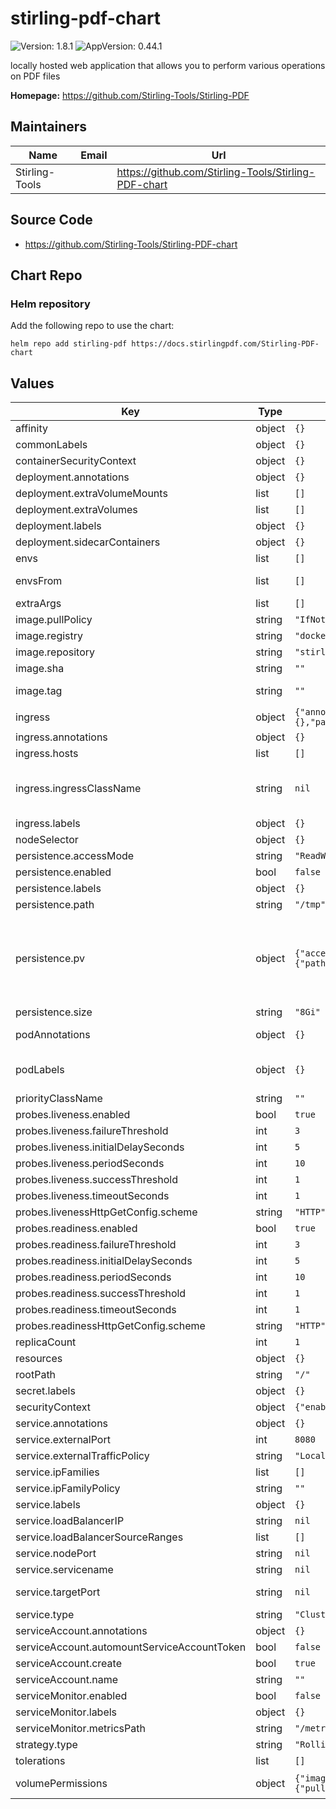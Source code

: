 # stirling-pdf-chart

![Version: 1.8.1](https://img.shields.io/badge/Version-1.8.1-informational?style=flat-square) ![AppVersion: 0.44.1](https://img.shields.io/badge/AppVersion-0.44.1-informational?style=flat-square)

locally hosted web application that allows you to perform various operations on PDF files

**Homepage:** <https://github.com/Stirling-Tools/Stirling-PDF>

## Maintainers

| Name | Email | Url |
| ---- | ------ | --- |
| Stirling-Tools |  | <https://github.com/Stirling-Tools/Stirling-PDF-chart> |

## Source Code

* <https://github.com/Stirling-Tools/Stirling-PDF-chart>

## Chart Repo

### Helm repository

Add the following repo to use the chart:

```console
helm repo add stirling-pdf https://docs.stirlingpdf.com/Stirling-PDF-chart
```

## Values

| Key | Type | Default | Description |
|-----|------|---------|-------------|
| affinity | object | `{}` |  |
| commonLabels | object | `{}` | Labels to apply to all resources |
| containerSecurityContext | object | `{}` |  |
| deployment.annotations | object | `{}` | Stirling-pdf Deployment annotations |
| deployment.extraVolumeMounts | list | `[]` | Additional volumes to mount |
| deployment.extraVolumes | list | `[]` | Additional volumes |
| deployment.labels | object | `{}` |  |
| deployment.sidecarContainers | object | `{}` | of the chart's content, send notifications... |
| envs | list | `[]` | Environment variables to add to the stirling-pdf pods |
| envsFrom | list | `[]` | Environment variables from secrets or configmaps to add to the stirling-pdf pods |
| extraArgs | list | `[]` |  |
| image.pullPolicy | string | `"IfNotPresent"` |  |
| image.registry | string | `"docker.stirlingpdf.com"` |  |
| image.repository | string | `"stirlingtools/stirling-pdf"` |  |
| image.sha | string | `""` |  |
| image.tag | string | `""` | Overrides the image tag whose default is the chart appVersion. |
| ingress | object | `{"annotations":{},"enabled":false,"hosts":[],"ingressClassName":null,"labels":{},"pathType":"ImplementationSpecific"}` | Ingress for load balancer |
| ingress.annotations | object | `{}` | Stirling-pdf Ingress annotations |
| ingress.hosts | list | `[]` | Must be provided if Ingress is enabled |
| ingress.ingressClassName | string | `nil` | See https://kubernetes.io/blog/2020/04/02/improvements-to-the-ingress-api-in-kubernetes-1.18/#specifying-the-class-of-an-ingress |
| ingress.labels | object | `{}` | Stirling-pdf Ingress labels |
| nodeSelector | object | `{}` |  |
| persistence.accessMode | string | `"ReadWriteOnce"` |  |
| persistence.enabled | bool | `false` |  |
| persistence.labels | object | `{}` |  |
| persistence.path | string | `"/tmp"` |  |
| persistence.pv | object | `{"accessMode":"ReadWriteOnce","capacity":{"storage":"8Gi"},"enabled":false,"nfs":{"path":null,"server":null},"pvname":null}` | stirling-pdf data Persistent Volume Storage Class If defined, storageClassName: <storageClass> If set to "-", storageClassName: "", which disables dynamic provisioning If undefined (the default) or set to null, no storageClassName spec is   set, choosing the default provisioner.  (gp2 on AWS, standard on   GKE, AWS & OpenStack) storageClass: "-" volumeName: |
| persistence.size | string | `"8Gi"` |  |
| podAnnotations | object | `{}` | Read more about kube2iam to provide access to s3 https://github.com/jtblin/kube2iam |
| podLabels | object | `{}` | ref: https://kubernetes.io/docs/concepts/overview/working-with-objects/labels/ |
| priorityClassName | string | `""` |  |
| probes.liveness.enabled | bool | `true` |  |
| probes.liveness.failureThreshold | int | `3` |  |
| probes.liveness.initialDelaySeconds | int | `5` |  |
| probes.liveness.periodSeconds | int | `10` |  |
| probes.liveness.successThreshold | int | `1` |  |
| probes.liveness.timeoutSeconds | int | `1` |  |
| probes.livenessHttpGetConfig.scheme | string | `"HTTP"` |  |
| probes.readiness.enabled | bool | `true` |  |
| probes.readiness.failureThreshold | int | `3` |  |
| probes.readiness.initialDelaySeconds | int | `5` |  |
| probes.readiness.periodSeconds | int | `10` |  |
| probes.readiness.successThreshold | int | `1` |  |
| probes.readiness.timeoutSeconds | int | `1` |  |
| probes.readinessHttpGetConfig.scheme | string | `"HTTP"` |  |
| replicaCount | int | `1` |  |
| resources | object | `{}` |  |
| rootPath | string | `"/"` | Rootpath for the application |
| secret.labels | object | `{}` |  |
| securityContext | object | `{"enabled":true,"fsGroup":1000}` | does not allow this, try setting securityContext: {} |
| service.annotations | object | `{}` |  |
| service.externalPort | int | `8080` |  |
| service.externalTrafficPolicy | string | `"Local"` |  |
| service.ipFamilies | list | `[]` | Can be IPv4 and/or IPv6 |
| service.ipFamilyPolicy | string | `""` | set the ip family policy to configure dual-stack |
| service.labels | object | `{}` |  |
| service.loadBalancerIP | string | `nil` | Only valid if service.type: LoadBalancer |
| service.loadBalancerSourceRanges | list | `[]` | Only valid if service.type: LoadBalancer |
| service.nodePort | string | `nil` |  |
| service.servicename | string | `nil` |  |
| service.targetPort | string | `nil` | from deployment above. Leave empty to use stirling-pdf directly. |
| service.type | string | `"ClusterIP"` |  |
| serviceAccount.annotations | object | `{}` |  |
| serviceAccount.automountServiceAccountToken | bool | `false` |  |
| serviceAccount.create | bool | `true` |  |
| serviceAccount.name | string | `""` |  |
| serviceMonitor.enabled | bool | `false` |  |
| serviceMonitor.labels | object | `{}` |  |
| serviceMonitor.metricsPath | string | `"/metrics"` |  |
| strategy.type | string | `"RollingUpdate"` |  |
| tolerations | list | `[]` |  |
| volumePermissions | object | `{"image":{"pullPolicy":"Always","registry":"docker.io","repository":"bitnami/minideb","tag":"buster"}}` | volumePermissions: Change the owner of the persistent volume mountpoint to RunAsUser:fsGroup |

